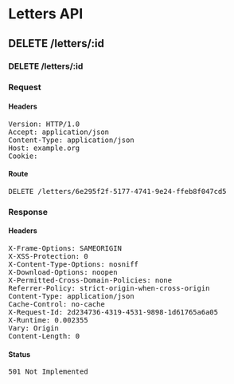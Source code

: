 # Letters API

## DELETE /letters/:id

### DELETE /letters/:id
### Request

#### Headers

<pre>Version: HTTP/1.0
Accept: application/json
Content-Type: application/json
Host: example.org
Cookie: </pre>

#### Route

<pre>DELETE /letters/6e295f2f-5177-4741-9e24-ffeb8f047cd5</pre>

### Response

#### Headers

<pre>X-Frame-Options: SAMEORIGIN
X-XSS-Protection: 0
X-Content-Type-Options: nosniff
X-Download-Options: noopen
X-Permitted-Cross-Domain-Policies: none
Referrer-Policy: strict-origin-when-cross-origin
Content-Type: application/json
Cache-Control: no-cache
X-Request-Id: 2d234736-4319-4531-9898-1d61765a6a05
X-Runtime: 0.002355
Vary: Origin
Content-Length: 0</pre>

#### Status

<pre>501 Not Implemented</pre>

